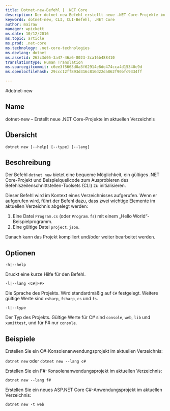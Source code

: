 ```yaml
---
title: Dotnet-new-Befehl | .NET Core
description: Der dotnet-new-Befehl erstellt neue .NET Core-Projekte im aktuellen Verzeichnis.
keywords: dotnet-new, CLI, CLI-Befehl, .NET Core
author: mairaw
manager: wpickett
ms.date: 10/12/2016
ms.topic: article
ms.prod: .net-core
ms.technology: .net-core-technologies
ms.devlang: dotnet
ms.assetid: 263c3d05-3a47-46a6-8023-3ca16b488410
translationtype: Human Translation
ms.sourcegitcommit: c6ee3f5663d0a3f62914e8de474cca4d15340c9d
ms.openlocfilehash: 29ccc12ff893d316c816d22da862f90bfc9334ff

---
```


#<a name="dotnetnew"></a>dotnet-new

## <a name="name"></a>Name
dotnet-new – Erstellt neue .NET Core-Projekte im aktuellen Verzeichnis

## <a name="synopsis"></a>Übersicht
`dotnet new [--help] [--type] [--lang]`

## <a name="description"></a>Beschreibung
Der Befehl `dotnet new` bietet eine bequeme Möglichkeit, ein gültiges .NET Core-Projekt und Beispielquellcode zum Ausprobieren des Befehlszeilenschnittstellen-Toolsets (CLI) zu initialisieren. 

Dieser Befehl wird im Kontext eines Verzeichnisses aufgerufen. Wenn er aufgerufen wird, führt der Befehl dazu, dass zwei wichtige Elemente im aktuellen Verzeichnis abgelegt werden: 

1. Eine Datei `Program.cs` (oder `Program.fs`) mit einem „Hello World“-Beispielprogramm.
2. Eine gültige Datei `project.json`.

Danach kann das Projekt kompiliert und/oder weiter bearbeitet werden. 

## <a name="options"></a>Optionen

`-h|--help`

Druckt eine kurze Hilfe für den Befehl.  

`-l|--lang <C#|F#>`

Die Sprache des Projekts. Wird standardmäßig auf `C#` festgelegt. Weitere gültige Werte sind `csharp`, `fsharp`, `cs` und `fs`.

`-t|--type`

Der Typ des Projekts. Gültige Werte für C# sind `console`, `web`, `lib` und `xunittest`, und für F# nur `console`. 

## <a name="examples"></a>Beispiele

Erstellen Sie ein C#-Konsolenanwendungsprojekt im aktuellen Verzeichnis:

`dotnet new` oder `dotnet new --lang c#` 
   
Erstellen Sie ein F#-Konsolenanwendungsprojekt im aktuellen Verzeichnis:

`dotnet new --lang f#`
  
Erstellen Sie ein neues ASP.NET Core C#-Anwendungsprojekt im aktuellen Verzeichnis:

`dotnet new -t web`


<!--HONumber=Nov16_HO1-->


